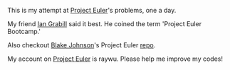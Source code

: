This is my attempt at [Project Euler](http://projecteuler.net/)'s problems, one a day.

My friend [Ian Grabill](https://github.com/igrabes) said it best. He coined the term 'Project Euler Bootcamp.'

Also checkout [Blake Johnson](https://github.com/blake41)'s Project
Euler [repo](https://github.com/blake41/eulers).

My account on [Project Euler](http://projecteuler.net/) is raywu. Please help me improve my codes!
